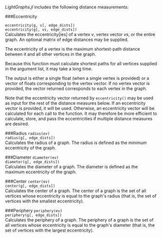 *LightGraphs.jl* includes the following distance measurements:

###Eccentricity

`eccentricity(g, v[, edge_dists])`  
`eccentricity(g[, vs, edge_dists])`  
Calculates the eccentricity[ies] of a vertex *v*, vertex vector *vs*, or the entire graph. An optional matrix of edge distances may be supplied.

The eccentricity of a vertex is the maximum shortest-path distance between it and all other vertices in the graph.

Because this function must calculate shortest paths for all vertices supplied in the argument list, it may take a long time.

The output is either a single float (when a single vertex is provided) or a vector of floats  corresponding to the vertex vector. If no vertex vector is provided, the vector returned corresponds to each vertex in the graph.

Note that the eccentricity vector returned by `eccentricity()` may be used as input for the rest of the distance measures below. If an eccentricity vector is provided, it will be used. Otherwise, an eccentricity vector will be calculated for each call to the function. It may therefore be more efficient to calculate, store, and pass the eccentricities if multiple distance measures are desired.



###Radius
`radius(ev)`  
`radius(g[, edge_dists])`  
Calculates the radius of a graph. The radius is defined as the minimum eccentricity of the graph.

###Diameter
`diameter(ev)`  
`diameter(g[, edge_dists])`  
Calculates the diameter of a graph. The diameter is defined as the maximum eccentricity of the graph.

###Center
`center(ev)`  
`center(g[, edge_dists])`  
Calculates the center of a graph. The center of a graph is the set of all vertices whose eccentricity is equal to the graph's radius (that is, the set of vertices with the smallest eccentricity).

###Periphery
`periphery(ev)`  
`periphery(g[, edge_dists])`  
Calculates the periphery of a graph. The periphery of a graph is the set of all vertices whose eccentricity is equal to the graph's diameter (that is, the set of vertices with the largest eccentricity).
